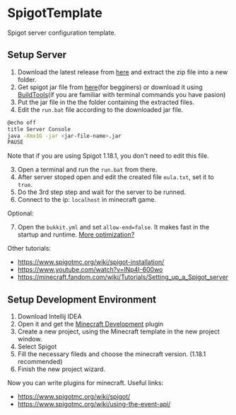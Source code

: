 # SpigotTemplate
Spigot server configuration template.


## Setup Server
1. Download the latest release from [here](https://github.com/alirezaopmc/spigot-server-starter/releases/tag/0.0.2) and extract the zip file into a new folder.
2. Get spigot jar file from [here](https://getbukkit.org/)(for begginers) or download it using [BuildTools](https://www.spigotmc.org/wiki/buildtools/)(if you are familiar with terminal commands you have pasion)
2. Put the jar file in the the folder containing the extracted files.
3. Edit the `run.bat` file according to the downloaded jar file.
```bash
@echo off
title Server Console
java -Xmx1G -jar <jar-file-name>.jar
PAUSE
```
Note that if you are using Spigot 1.18.1, you don't need to edit this file.

3. Open a terminal and run the `run.bat` from there.
4. After server stoped open and edit the created file `eula.txt`, set it to `true`.
5. Do the 3rd step step and wait for the server to be runned.
6. Connect to the ip: `localhost` in minecraft game.

Optional:

7. Open the `bukkit.yml` and set `allow-end=false`. It makes fast in the startup and runtime. [More optimization?](https://www.spigotmc.org/threads/guide-server-optimization%E2%9A%A1.283181/)


Other tutorials:
* https://www.spigotmc.org/wiki/spigot-installation/
* https://www.youtube.com/watch?v=lNp4I-600wo
* https://minecraft.fandom.com/wiki/Tutorials/Setting_up_a_Spigot_server


## Setup Development Environment
1. Download Intellij IDEA
2. Open it and get the [Minecraft Development](https://plugins.jetbrains.com/plugin/8327-minecraft-development) plugin
3. Create a new project, using the Minecraft template in the new project window.
4. Select Spigot
5. Fill the necessary fileds and choose the minecraft version. (1.18.1 recommended)
6. Finish the new project wizard.

Now you can write plugins for minecraft.
Useful links:
* https://www.spigotmc.org/wiki/spigot/
* https://www.spigotmc.org/wiki/using-the-event-api/
